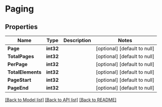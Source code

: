 # Paging

## Properties
Name | Type | Description | Notes
------------ | ------------- | ------------- | -------------
**Page** | **int32** |  | [optional] [default to null]
**TotalPages** | **int32** |  | [optional] [default to null]
**PerPage** | **int32** |  | [optional] [default to null]
**TotalElements** | **int32** |  | [optional] [default to null]
**PageStart** | **int32** |  | [optional] [default to null]
**PageEnd** | **int32** |  | [optional] [default to null]

[[Back to Model list]](../README.md#documentation-for-models) [[Back to API list]](../README.md#documentation-for-api-endpoints) [[Back to README]](../README.md)


